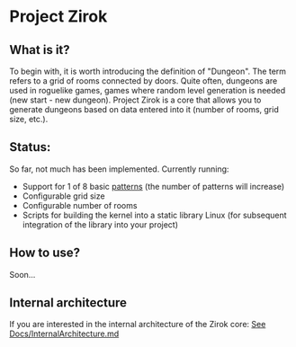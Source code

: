 # Project Zirok
## What is it?
To begin with, it is worth introducing the definition of "Dungeon".
The term refers to a grid of rooms connected by doors. Quite often, dungeons are used in roguelike games, games where random level generation is needed (new start - new dungeon).
Project Zirok is a core that allows you to generate dungeons based on data entered into it (number of rooms, grid size, etc.).

## Status:
So far, not much has been implemented. Currently running:
- Support for 1 of 8 basic [patterns](https://github.com/Kernel357/Zirok/blob/main/Docs/InternalArchitecture.md) (the number of patterns will increase)
- Configurable grid size
- Configurable number of rooms
- Scripts for building the kernel into a static library Linux (for subsequent integration of the library into your project)

## How to use?
Soon...

## Internal architecture
If you are interested in the internal architecture of the Zirok core:
[See Docs/InternalArchitecture.md](https://github.com/Kernel357/Zirok/blob/main/Docs/InternalArchitecture.md)

